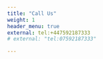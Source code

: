 ```yaml
---
title: "Call Us"
weight: 1
header_menu: true
external: tel:+447592187333
# external: "tel:07592187333"

---
```

